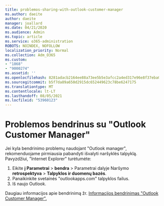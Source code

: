 ```yaml
---
title: problemos-sharing-with-outlook-customer-manager
ms.author: daeite
author: daeite
manager: joallard
ms.date: 04/21/2020
ms.audience: Admin
ms.topic: article
ms.service: o365-administration
ROBOTS: NOINDEX, NOFOLLOW
localization_priority: Normal
ms.collection: Adm_O365
ms.custom:
- "1868"
- "9000274"
ms.assetid: ''
ms.openlocfilehash: 8281adacb2164ee88a73ee5b5e3afcc2a4ed317e96e8f37eba0d068c2792bfdd
ms.sourcegitcommit: b5f7da89a650d2915dc652449623c78be6247175
ms.translationtype: MT
ms.contentlocale: lt-LT
ms.lasthandoff: 08/05/2021
ms.locfileid: "53960123"
---
```

# <a name="problems-sharing-with-outlook-customer-manager"></a>Problemos bendrinus su "Outlook Customer Manager"

Jei kyla bendrinimo problemų naudojant "Outlook manager", rekomenduojame pirmiausia pabandyti išvalyti naršyklės talpyklą. Pavyzdžiui, "Internet Explorer" turėtumėte:

1. Eikite **į Parametrai**  >  **bendra** > Parametrai dalyje Naršymo **retrospektyva**  >  **Talpyklos ir duomenų bazės**.
2. Panaikinkite svetainės "outlookapps.com" talpyklos failus.
3. Iš naujo Outlook.

Daugiau informacijos apie bendrinimą žr. [Informacijos bendrinimas "Outlook Customer Manager".](https://techcommunity.microsoft.com/t5/outlook-blog/sharing-how-to-keep-your-colleagues-in-the-loop/ba-p/35710)